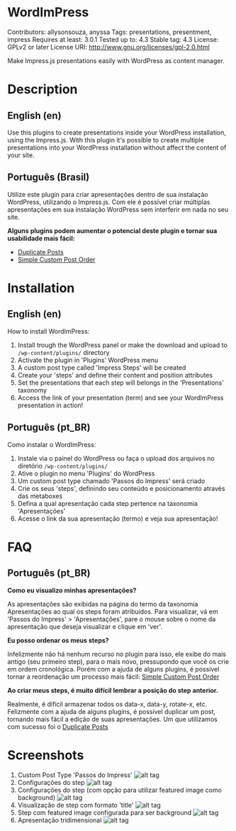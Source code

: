 WordImPress
===========

Contributors: allysonsouza, anyssa
Tags: presentations, presentment, impress
Requires at least: 3.0.1
Tested up to: 4.3
Stable tag: 4.3
License: GPLv2 or later
License URI: http://www.gnu.org/licenses/gpl-2.0.html

Make Impress.js presentations easily with WordPress as content manager.

Description
===========

English (en)
------------

Use this plugins to create presentations inside your WordPress installation, using the Impress.js.
With this plugin it's possible to create multiple presentations into your WordPress installation without affect the content of your site.

Português (Brasil)
-----------------

Utilize este plugin para criar apresentações dentro de sua instalação WordPress, utilizando o Impress.js. 
Com ele é possível criar múltiplas apresentações em sua instalação WordPress sem interferir em nada no seu site.

**Alguns plugins podem aumentar o potencial deste plugin e tornar sua usabilidade mais fácil:**
- [Duplicate Posts](https://wordpress.org/plugins/duplicate-post/)
- [Simple Custom Post Order](https://wordpress.org/support/view/plugin-reviews/simple-custom-post-order)

Installation
============

English (en)
------------
How to install WordImPress:

1. Install trough the WordPress panel or make the download and upload to `/wp-content/plugins/` directory
2. Activate the plugin in 'Plugins' WordPress menu
3. A custom post type called 'Impress Steps' will be created
4. Create your 'steps' and define their content and position attributes
5. Set the presentations that each step will belongs in the 'Presentations' taxonomy
6. Access the link of your presentation (term) and see your WordImPress presentation in action!

Português (pt_BR)
-----------------
Como instalar o WordImPress:

1. Instale via o painel do WordPress ou faça o upload dos arquivos no diretório `/wp-content/plugins/`
2. Ative o plugin no menu 'Plugins' do WordPress
3. Um custom post type chamado 'Passos do Impress' será criado
4. Crie os seus 'steps', definindo seu conteúdo e posicionamento através das metaboxes
5. Defina a qual apresentação cada step pertence na taxonomia 'Apresentações'
6. Acesse o link da sua apresentação (termo) e veja sua apresentação!

FAQ
===

Português (pt_BR)
----------------

**Como eu visualizo minhas apresentações?**

As apresentações são exibidas na página do termo da taxonomia Apresentações ao qual os steps foram atribuídos.
Para visualizar, vá em 'Passos do Impress' > 'Apresentações', pare o mouse sobre o nome da apresentação que deseja visualizar e clique em 'ver'.

**Eu posso ordenar os meus steps?**

Infelizmente não há nenhum recurso no plugin para isso, ele exibe do mais antigo (seu primeiro step), para o mais novo, pressupondo que você os crie em ordem cronológica.
Porém com a ajuda de alguns plugins, é possível tornar a reordenação um processo mais fácil: [Simple Custom Post Order](https://wordpress.org/support/view/plugin-reviews/simple-custom-post-order)

**Ao criar meus steps, é muito difícil lembrar a posição do step anterior.**

Realmente, é difícil armazenar todos os data-x, data-y, rotate-x, etc. Felizmente com a ajuda de alguns plugins, é possível duplicar um post, tornando mais fácil a edição de suas apresentações.
Um que utilizamos com sucesso foi o [Duplicate Posts](https://wordpress.org/plugins/duplicate-post/)

Screenshots
===========

1. Custom Post Type 'Passos do Impress'
![alt tag](https://raw.github.com/HasteDesign/WordImPress/master/assets/screenshot-1.png)
2. Configurações do step
![alt tag](https://raw.github.com/HasteDesign/WordImPress/master/assets/screenshot-2.png)
3. Configurações do step (com opção para utilizar featured image como background)
![alt tag](https://raw.github.com/HasteDesign/WordImPress/master/assets/screenshot-3.png)
4. Visualização de step com formato 'title'
![alt tag](https://raw.github.com/HasteDesign/WordImPress/master/assets/screenshot-4.png)
5. Step com featured image configurada para ser background
![alt tag](https://raw.github.com/HasteDesign/WordImPress/master/assets/screenshot-5.png)
6. Apresentação tridimensional
![alt tag](https://raw.github.com/HasteDesign/WordImPress/master/assets/screenshot-6.png)
